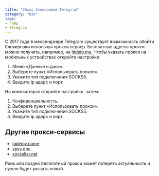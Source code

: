 ```yaml
---
title: "Обход блокировки Telegram"
category: "Веб"
tags:
- Гайд
- Telegram
---
```


С 2017 года в мессенджере Telegram существует возможность обойти блокировки используя прокси сервер. Бесплатные адреса прокси можно получить, например, на [hideip.me][1]. Чтобы указать прокси на мобильных устройствах откройте настройки:

1. Меню «Данные и диск».
2. Выберете пункт «Использовать прокси».
3. Укажите тип подключения SOCKS5.
4. Введите ip адерс и порт.

На компьютерах откройте настройки, затем:

1. Конфиденциальность.
2. Выберете пункт «Использовать прокси».
3. Укажите тип подключения SOCKS5.
4. Введите ip адерс и порт.

<!-- more -->

## Другие прокси-сервисы

- [hidemy.name][2]
- [spys.one][3]
- [sockslist.net][4]

Рано или поздно бесплатный прокси может потерять актуальность и нужно будет указать новый.


[1]:	https://hideip.me/en/proxy/socks5list
[2]:    https://hidemy.name/ru/proxy-list/?type=5#list 
[3]:    http://spys.one/proxys/
[4]:    https://sockslist.net/